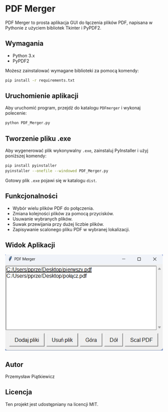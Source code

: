 # PDF Merger

PDF Merger to prosta aplikacja GUI do łączenia plików PDF, napisana w Pythonie z użyciem bibliotek Tkinter i PyPDF2.

## Wymagania

- Python 3.x
- PyPDF2

Możesz zainstalować wymagane biblioteki za pomocą komendy:

```bash
pip install -r requirements.txt
```

## Uruchomienie aplikacji

Aby uruchomić program, przejdź do katalogu `PDFmerger` i wykonaj polecenie:

```bash
python PDF_Merger.py
```

## Tworzenie pliku .exe

Aby wygenerować plik wykonywalny `.exe`, zainstaluj PyInstaller i użyj poniższej komendy:

```bash
pip install pyinstaller
pyinstaller --onefile --windowed PDF_Merger.py
```

Gotowy plik `.exe` pojawi się w katalogu `dist`.

## Funkcjonalności

- Wybór wielu plików PDF do połączenia.
- Zmiana kolejności plików za pomocą przycisków.
- Usuwanie wybranych plików.
- Suwak przewijania przy dużej liczbie plików.
- Zapisywanie scalonego pliku PDF w wybranej lokalizacji.

## Widok Aplikacji
![Widok Aplikacji](images/pdf_merger_view.png)

## Autor
Przemysław Piątkiewicz

## Licencja
Ten projekt jest udostępniany na licencji MIT.
